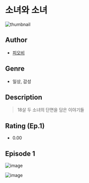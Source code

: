 # 소녀와 소녀
![thumbnail](https://image-comic.pstatic.net/user_contents_data/challenge_comic/2023/05/25/353783/upload_3833180341669540921_480x623.jpeg)

## Author
- [피오비](https://comic.naver.com/artistTitle?id=353783)

## Genre
- 일상, 감성

## Description
> 18살 두 소녀의 단면을 담은 이야기들


## Rating (Ep.1)
- 0.00

## Episode 1
![image](https://image-comic.pstatic.net/user_contents_data/challenge_comic/2023/05/25/353783/upload_3617016360832492389.jpeg)

![image](https://image-comic.pstatic.net/user_contents_data/challenge_comic/2023/05/25/353783/upload_7377517840568497252.jpeg)
